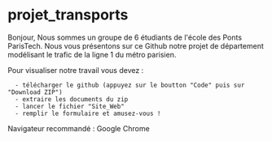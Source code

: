 # projet_transports

Bonjour,
Nous sommes un groupe de 6 étudiants de l'école des Ponts ParisTech.
Nous vous présentons sur ce Github notre projet de département modélisant le trafic de la ligne 1 du métro parisien.

Pour visualiser notre travail vous devez :
      
      - télécharger le github (appuyez sur le boutton "Code" puis sur "Download ZIP")
      - extraire les documents du zip
      - lancer le fichier "Site_Web"
      - remplir le formulaire et amusez-vous !

Navigateur recommandé : Google Chrome

